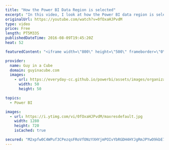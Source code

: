 ```yaml
---
title: "How the Power BI Data Region is selected"
excerpt: "In this video, I look at how the Power BI data region is selected. This is the what you see when you go to About Power BI and see \"Your data is stored in\". You should take care to make sure this is where the majority of users you are before anyone signs up for Office 365, Power BI or other Microsoft"
originalUrl: https://youtube.com/watch?v=0fOxaHJPvdM
type: video
price: Free
length: PT5M33S
publishedDateTime: 2016-08-09T19:45:20Z
heat: 52

featuredContent: "<iframe width=\"800\" height=\"500\" frameborder=\"0\" src=\"https://www.youtube.com/embed/0fOxaHJPvdM\" allow=\"accelerometer; autoplay; encrypted-media; gyroscope; picture-in-picture\" allowfullscreen></iframe>"

provider:
  name: Guy in a Cube
  domain: guyinacube.com
  images:
    - url: https://everyday-cc.github.io/powerbi/assets/images/organizations/guyinacube.com-50x50.jpg
      width: 50
      height: 50

topics:
  - Power BI

images:
  - url: https://i.ytimg.com/vi/0fOxaHJPvdM/maxresdefault.jpg
    width: 1280
    height: 720
    isCached: true

secured: "M2xpfw0C4WPuf3CPezqsFRoVfONzYXHYjmPOIvYbRGDH4HYJgRmJPYwO9kbE7tFYbXByVo91jzAujjCJGukBkoiTh3bB+fI4yDQEfPGEY59A31GpoQUwBJSzUskg9B79qeXk4QuS8l47CmnFrDutDOWTaaZ1ugzOMuj3YFTf3oTRiLuWXY1FzAKY/isgFAwc0dNnNXXSvUbdlv9xReyxIvJS5+NO6gDLHNE7COnfExhSTQOW1GhVOdEqOHgdnec3d6rVGm6ZXUc49B6FVs7UbdtKpJe+8gESGpwGk17jXQMWRpRDUEQWQCBAK6k6tMJOXHZV5UEJ1t5NEOF1ncHX6pqCmnt+/WQtpp05zA0oFrlPPAA56MGLThw7yVVNpUw1b+zXIfXYIhC5/4UjI5eYKDHfM6JwFTJIWKT8jDJLUaI=;B74AvtpIeHZEAOc7U9tMQQ=="
---
```


